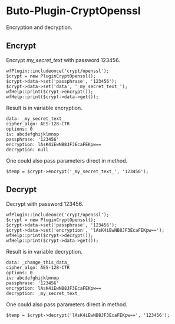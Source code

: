 # Buto-Plugin-CryptOpenssl
Encryption and decryption.

## Encrypt
Encrypt _my_secret_text_ with password 123456.
```
wfPlugin::includeonce('crypt/openssl');
$crypt = new PluginCryptOpenssl();
$crypt->data->set('passphrase', '123456');
$crypt->data->set('data', '_my_secret_text_');
wfHelp::print($crypt->encrypt());
wfHelp::print($crypt->data->get());
```
Result is in variable encryption.
```
data: _my_secret_text_
cipher_algo: AES-128-CTR
options: 0
iv: abcdefghijklmnop
passphrase: '123456'
encryption: lAsK4iEwNB8JF3EcaFEKpw==
decryption: null
```
One could also pass parameters direct in method.
```
$temp = $crypt->encrypt('_my_secret_text_', '123456');
```

## Decrypt
Decrypt with password 123456.
```
wfPlugin::includeonce('crypt/openssl');
$crypt = new PluginCryptOpenssl();
$crypt->data->set('passphrase', '123456');
$crypt->data->set('encryption', 'lAsK4iEwNB8JF3EcaFEKpw==');
wfHelp::print($crypt->decrypt());
wfHelp::print($crypt->data->get());
```
Result is in variable decryption.
```
data: _change_this_data_
cipher_algo: AES-128-CTR
options: 0
iv: abcdefghijklmnop
passphrase: '123456'
encryption: lAsK4iEwNB8JF3EcaFEKpw==
decryption: _my_secret_text_
```
One could also pass parameters direct in method.
```
$temp = $crypt->decrypt('lAsK4iEwNB8JF3EcaFEKpw==', '123456');
```








